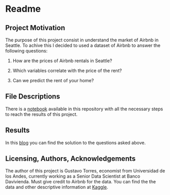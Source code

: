 # Readme

## Project Motivation

The purpose of this project consist in understand the market of Airbnb in Seattle. To achive this I decided to used a dataset of Airbnb to answer the following questions:

1. How are the prices of Airbnb rentals in Seattle?

2. Which variables correlate with the price of the rent?

3. Can we predict the rent of your home?

## File Descriptions

There is a [notebook](https://github.com/gutorres93/udacity_p1/blob/main/Udacity_P1.ipynb) available in this repository with all the necessary steps to reach the results of this project.

## Results

In this [blog](https://gutorres93.github.io/udacity_p1/) you can find the solution to the questions asked above.

## Licensing, Authors, Acknowledgements

The author of this project is Gustavo Torres, economist from Universidad de los Andes, currently working as a Senior Data Scientist at Banco Davivienda. Must give credit to Airbnb for the data. You can find the the data and other descriptive information at [Kaggle](https://www.kaggle.com/datasets/airbnb/seattle).

